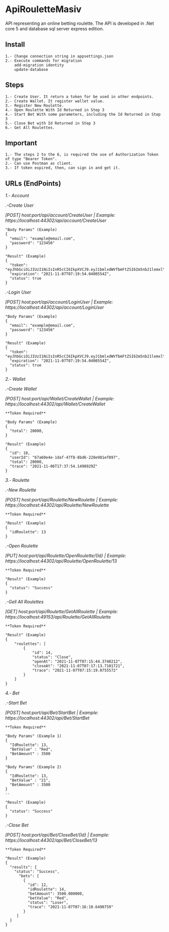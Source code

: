 # ApiRouletteMasiv
API representing an online betting roulette. The API is developed in .Net core 5 and database sql server express edition.

## Install
	1.- Change connection string in appsettings.json
	2.- Execute commands for migration
		add-migration identity
		update-database

## Steps
	1.- Create User. It return a token for be used in other endpoints.
	2.- Create Wallet. It register wallet value.
	3.- Register New Roulette.
	4.- Open Roulette With Id Returned in Step 3
	4.- Start Bet With some parameters, including the Id Returned in Step 3
	5.- Close Bet with Id Returned in Step 3
	6.- Get All Roulettes.

## Important
	1.- The steps 2 to the 6, is required the use of Authorization Token of type "Bearer Token".
	2.- Can use Postman as client.
	3.- If token expired, then, can sign in and get it.

## URLs (EndPoints)
_1.- Account_

_.-Create User_

_[POST] host:port/api/account/CreateUser | Example: https://localhost:44302/api/account/CreateUser_ 

	"Body Params" (Example)
	{
	  "email": "example@email.com",
	  "password": "123456"
	}

	"Result" (Example)
	{
	  "token": "eyJhbGciOiJIUzI1NiIsInR5cCI6IkpXVCJ9.eyJ1bmlxdWVfbmFtZSI6Im5nb21lemxlYWwzQGdtYWlsLmNvbSIsImh0dHA6Ly9zY2hlbWFzLnhtbHNvYXAub3JnL3dzLzIwMDUvMDUvaWRlbnRpdHkvY2xhaW1zL25hbWUiOiJuZ29tZXpsZWFsM0BnbWFpbC5jb20iLCJVc2VySWQiOiI1YjU4Y2Q2Zi04ZmRhLTQxNTktOWY4MS1jN2ZlMzZjZThiNGUiLCJqdGkiOiJmNDNmMDY4MC1mOTI3LTQ0NDAtOTFlMS04OGNkN2VhODBlZDYiLCJleHAiOjE2MzYyNjk1OTQsImlzcyI6ImRvbWFpbi5jb20iLCJhdWQiOiJkb21haW4uY29tIn0.JgMOFQeCG5EljzMs2Fk4J0HsytOwvltPw2n2vBws6mU",
	  "expiration": "2021-11-07T07:19:54.0400554Z",
	  "status": true
	}

_.-Login User_

_[POST] host:port/api/account/LoginUser | Example: https://localhost:44302/api/account/LoginUser_ 

	"Body Params" (Example)
	{
	  "email": "example@email.com",
	  "password": "123456"
	}

	"Result" (Example)
	{
	  "token": "eyJhbGciOiJIUzI1NiIsInR5cCI6IkpXVCJ9.eyJ1bmlxdWVfbmFtZSI6Im5nb21lemxlYWwzQGdtYWlsLmNvbSIsImh0dHA6Ly9zY2hlbWFzLnhtbHNvYXAub3JnL3dzLzIwMDUvMDUvaWRlbnRpdHkvY2xhaW1zL25hbWUiOiJuZ29tZXpsZWFsM0BnbWFpbC5jb20iLCJVc2VySWQiOiI1YjU4Y2Q2Zi04ZmRhLTQxNTktOWY4MS1jN2ZlMzZjZThiNGUiLCJqdGkiOiJmNDNmMDY4MC1mOTI3LTQ0NDAtOTFlMS04OGNkN2VhODBlZDYiLCJleHAiOjE2MzYyNjk1OTQsImlzcyI6ImRvbWFpbi5jb20iLCJhdWQiOiJkb21haW4uY29tIn0.JgMOFQeCG5EljzMs2Fk4J0HsytOwvltPw2n2vBws6mU",
	  "expiration": "2021-11-07T07:19:54.0400554Z",
	  "status": true
	}

_2.- Wallet_

_.-Create Wallet_

_[POST] host:port/api/Wallet/CreateWallet | Example: https://localhost:44302/api/Wallet/CreateWallet_ 
	
	**Token Required**

	"Body Params" (Example)
	{
	  "total": 20000,
	}

	"Result" (Example)
	{
	  "id": 18,
	  "userId": "67a60e4e-1daf-47f8-8bd6-228e981ef897",
	  "total": 20000,
	  "trace": "2021-11-06T17:37:54.1498929Z"
	}

_3.- Roulette_

_.-New Roulette_

_[POST] host:port/api/Roulette/NewRoulette | Example: https://localhost:44302/api/Roulette/NewRoulette_ 
	
	**Token Required**

	"Result" (Example)
	{
	  "idRoulette": 13
	}

_.-Open Roulette_

_[PUT] host:port/api/Roulette/OpenRoulette/{Id} | Example: https://localhost:44302/api/Roulette/OpenRoulette/13_ 
	
	**Token Required**

	"Result" (Example)
	{
	  "status": "Success"
	}

_.-Gell All Roulettes_

_[GET] host:port/api/Roulette/GetAllRoulette | Example: https://localhost:49153/api/Roulette/GetAllRoulette_ 
	
	**Token Required**

	"Result" (Example)
	{
		"roulettes": [
			{
				"id": 14,
				"status": "Close",
				"openAt": "2021-11-07T07:15:44.3748212",
				"closeAt": "2021-11-07T07:17:13.7101721",
				"trace": "2021-11-07T07:15:19.0755572"
			}
		]
	}

_4.- Bet_

_.-Start Bet_

_[POST] host:port/api/Bet/StartBet | Example: https://localhost:44302/api/Bet/StartBet_ 
	
	**Token Required**

	"Body Params" (Example 1)
	{
	  "IdRoulette": 13,
	  "BetValue" : "Red",
	  "BetAmount" : 3500
	}

	"Body Params" (Example 2)
	{
	  "IdRoulette": 13,
	  "BetValue" : "21",
	  "BetAmount" : 3500
	}
	--

	"Result" (Example)
	{
	  "status": "Success"
	}

_.-Close Bet_

_[POST] host:port/api/Bet/CloseBet/{Id} | Example: https://localhost:44302/api/Bet/CloseBet/13_ 
	
	**Token Required**

	"Result" (Example)
	{
	  "results": {
	    "status": "Success",
		  "bets": [
            {
			  "id": 12,
			  "idRoulette": 14,
			  "betAmount": 3500.000000,
			  "betValue": "Red",
			  "status": "Loser",
			  "trace": "2021-11-07T07:16:10.6490759"
            }
         ]
      }
	}